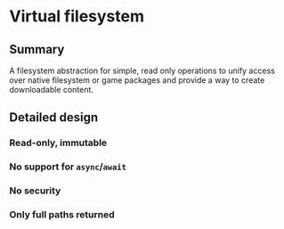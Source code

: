 # Virtual filesystem

## Summary

A filesystem abstraction for simple, read only operations to unify access over native filesystem or game packages and provide a way to create downloadable content.

## Detailed design

### Read-only, immutable

### No support for `async`/`await`

### No security

### Only full paths returned
